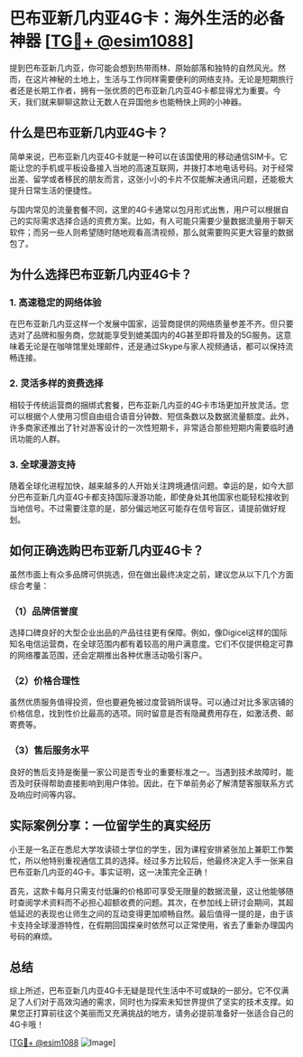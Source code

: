 # 巴布亚新几内亚4G卡：海外生活的必备神器 [[TG💪+ @esim1088](https://t.me/s/esim1088)]

提到巴布亚新几内亚，你可能会想到热带雨林、原始部落和独特的自然风光。然而，在这片神秘的土地上，生活与工作同样需要便利的网络支持。无论是短期旅行者还是长期工作者，拥有一张优质的巴布亚新几内亚4G卡都显得尤为重要。今天，我们就来聊聊这款让无数人在异国他乡也能畅快上网的小神器。

## 什么是巴布亚新几内亚4G卡？

简单来说，巴布亚新几内亚4G卡就是一种可以在该国使用的移动通信SIM卡。它能让您的手机或平板设备接入当地的高速互联网，并拨打本地电话号码。对于经常出差、留学或者移民的朋友而言，这张小小的卡片不仅能解决通讯问题，还能极大提升日常生活的便捷性。

与国内常见的流量套餐不同，这里的4G卡通常以包月形式出售，用户可以根据自己的实际需求选择合适的资费方案。比如，有人可能只需要少量数据流量用于聊天软件；而另一些人则希望随时随地观看高清视频，那么就需要购买更大容量的数据包了。

## 为什么选择巴布亚新几内亚4G卡？

### 1. 高速稳定的网络体验

在巴布亚新几内亚这样一个发展中国家，运营商提供的网络质量参差不齐。但只要选对了品牌和服务商，您就能享受到媲美国内的4G甚至即将普及的5G服务。这意味着无论是在咖啡馆里处理邮件，还是通过Skype与家人视频通话，都可以保持流畅连接。

### 2. 灵活多样的资费选择

相较于传统运营商的捆绑式套餐，巴布亚新几内亚的4G卡市场更加开放灵活。您可以根据个人使用习惯自由组合语音分钟数、短信条数以及数据流量额度。此外，许多商家还推出了针对游客设计的一次性短期卡，非常适合那些短期内需要临时通讯功能的人群。

### 3. 全球漫游支持

随着全球化进程加快，越来越多的人开始关注跨境通信问题。幸运的是，如今大部分巴布亚新几内亚4G卡都支持国际漫游功能，即使身处其他国家也能轻松接收到当地信号。不过需要注意的是，部分偏远地区可能存在信号盲区，请提前做好规划。

## 如何正确选购巴布亚新几内亚4G卡？

虽然市面上有众多品牌可供挑选，但在做出最终决定之前，建议您从以下几个方面综合考量：

### （1）品牌信誉度

选择口碑良好的大型企业出品的产品往往更有保障。例如，像Digicel这样的国际知名电信运营商，在全球范围内都有着较高的用户满意度。它们不仅提供稳定可靠的网络覆盖范围，还会定期推出各种优惠活动吸引客户。

### （2）价格合理性

虽然优质服务值得投资，但也要避免被过度营销所误导。可以通过对比多家店铺的价格信息，找到性价比最高的选项。同时留意是否有隐藏费用存在，如激活费、邮寄费等。

### （3）售后服务水平

良好的售后支持是衡量一家公司是否专业的重要标准之一。当遇到技术故障时，能否及时获得帮助直接影响到用户体验。因此，在下单前务必了解清楚客服联系方式及响应时间等内容。

## 实际案例分享：一位留学生的真实经历

小王是一名正在悉尼大学攻读硕士学位的学生，因为课程安排紧张加上兼职工作繁忙，所以他特别重视通信工具的选择。经过多方比较后，他最终决定入手一张来自巴布亚新几内亚的4G卡。事实证明，这一决策完全正确！

首先，这款卡每月只需支付低廉的价格即可享受无限量的数据流量，这让他能够随时查阅学术资料而不必担心超额收费的问题。其次，在参加线上研讨会期间，其超低延迟的表现也让师生之间的互动变得更加顺畅自然。最后值得一提的是，由于该卡支持全球漫游特性，在假期回国探亲时依然可以正常使用，省去了重新办理国内号码的麻烦。

## 总结

综上所述，巴布亚新几内亚4G卡无疑是现代生活中不可或缺的一部分。它不仅满足了人们对于高效沟通的需求，同时也为探索未知世界提供了坚实的技术支撑。如果您正打算前往这个美丽而又充满挑战的地方，请务必提前准备好一张适合自己的4G卡哦！

[[TG💪+ @esim1088](https://t.me/s/esim1088) ![Image](https://i.postimg.cc/4NQfJmqS/Snipaste-2025-05-13-00-14-12.png)]